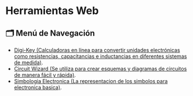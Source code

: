 # Herramientas Web

## 🗂 Menú de Navegación
- [Digi-Key (Calculadoras en línea para convertir unidades electrónicas como resistencias, capacitancias e inductancias en diferentes sistemas de medida)](https://www.digikey.com/es/resources/online-conversion-calculators).
- [Circuit Wizard (Se utiliza para crear esquemas y diagramas de circuitos de manera fácil y rápida)](https://www.genieonline.com/wizard/).
- [Simbologia Electronica (La representacion de los simbolos para electronica basica)](https://www.simbologia-electronica.com/simbologia-electrica-electronica/simbolos-electricos-electronicos-basicos.htm).